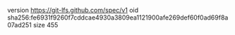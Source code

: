 version https://git-lfs.github.com/spec/v1
oid sha256:fe6931f9260f7cddcae4930a3809ea1121900afe269def60f0ad69f8a07ad251
size 455
